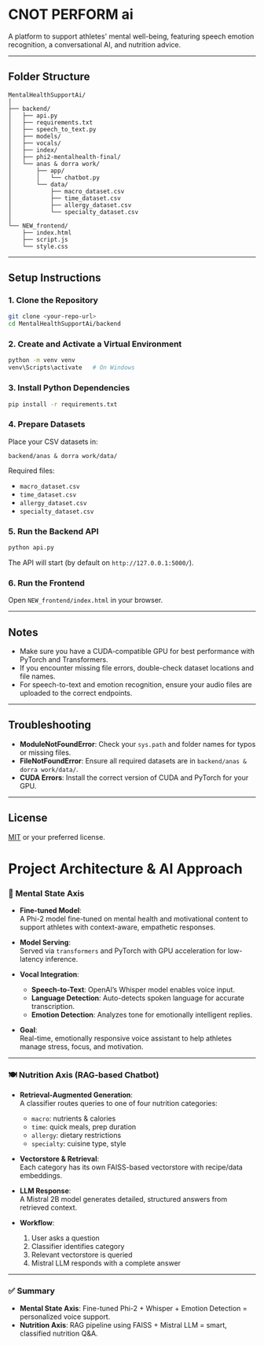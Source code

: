 # CNOT PERFORM ai

A platform to support athletes' mental well-being, featuring speech emotion recognition, a conversational AI, and nutrition advice.

---

## Folder Structure

```
MentalHealthSupportAi/
│
├── backend/
│   ├── api.py
│   ├── requirements.txt
│   ├── speech_to_text.py
│   ├── models/
│   ├── vocals/
│   ├── index/
│   ├── phi2-mentalhealth-final/
│   └── anas & dorra work/
│       ├── app/
│       │   └── chatbot.py
│       └── data/
│           ├── macro_dataset.csv
│           ├── time_dataset.csv
│           ├── allergy_dataset.csv
│           └── specialty_dataset.csv
│
└── NEW_frontend/
    ├── index.html
    ├── script.js
    └── style.css
```

---

## Setup Instructions

### 1. Clone the Repository

```sh
git clone <your-repo-url>
cd MentalHealthSupportAi/backend
```

### 2. Create and Activate a Virtual Environment

```sh
python -m venv venv
venv\Scripts\activate   # On Windows
```

### 3. Install Python Dependencies

```sh
pip install -r requirements.txt
```

### 4. Prepare Datasets

Place your CSV datasets in:
```
backend/anas & dorra work/data/
```
Required files:
- `macro_dataset.csv`
- `time_dataset.csv`
- `allergy_dataset.csv`
- `specialty_dataset.csv`

### 5. Run the Backend API

```sh
python api.py
```
The API will start (by default on `http://127.0.0.1:5000/`).

### 6. Run the Frontend

Open `NEW_frontend/index.html` in your browser.

---

## Notes

- Make sure you have a CUDA-compatible GPU for best performance with PyTorch and Transformers.
- If you encounter missing file errors, double-check dataset locations and file names.
- For speech-to-text and emotion recognition, ensure your audio files are uploaded to the correct endpoints.

---

## Troubleshooting

- **ModuleNotFoundError**: Check your `sys.path` and folder names for typos or missing files.
- **FileNotFoundError**: Ensure all required datasets are in `backend/anas & dorra work/data/`.
- **CUDA Errors**: Install the correct version of CUDA and PyTorch for your GPU.

---

## License

[MIT](LICENSE) or your preferred license.

# Project Architecture & AI Approach

### 🧠 Mental State Axis

- **Fine-tuned Model**:  
  A Phi-2 model fine-tuned on mental health and motivational content to support athletes with context-aware, empathetic responses.

- **Model Serving**:  
  Served via `transformers` and PyTorch with GPU acceleration for low-latency inference.

- **Vocal Integration**:  
  - **Speech-to-Text**: OpenAI’s Whisper model enables voice input.  
  - **Language Detection**: Auto-detects spoken language for accurate transcription.  
  - **Emotion Detection**: Analyzes tone for emotionally intelligent replies.

- **Goal**:  
  Real-time, emotionally responsive voice assistant to help athletes manage stress, focus, and motivation.

---

### 🍽️ Nutrition Axis (RAG-based Chatbot)

- **Retrieval-Augmented Generation**:  
  A classifier routes queries to one of four nutrition categories:
  - `macro`: nutrients & calories  
  - `time`: quick meals, prep duration  
  - `allergy`: dietary restrictions  
  - `specialty`: cuisine type, style

- **Vectorstore & Retrieval**:  
  Each category has its own FAISS-based vectorstore with recipe/data embeddings.

- **LLM Response**:  
  A Mistral 2B model generates detailed, structured answers from retrieved context.

- **Workflow**:  
  1. User asks a question  
  2. Classifier identifies category  
  3. Relevant vectorstore is queried  
  4. Mistral LLM responds with a complete answer

---

### ✅ Summary

- **Mental State Axis**: Fine-tuned Phi-2 + Whisper + Emotion Detection = personalized voice support.  
- **Nutrition Axis**: RAG pipeline using FAISS + Mistral LLM = smart, classified nutrition Q&A.
